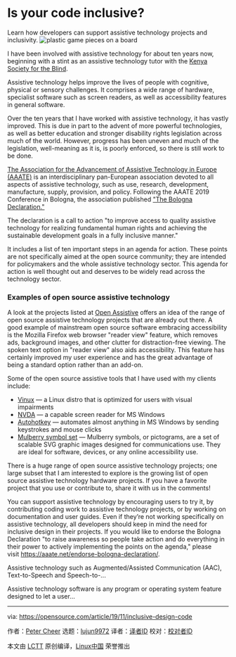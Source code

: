 [#]: collector: (lujun9972)
[#]: translator: ( )
[#]: reviewer: ( )
[#]: publisher: ( )
[#]: url: ( )
[#]: subject: (Is your code inclusive?)
[#]: via: (https://opensource.com/article/19/11/inclusive-design-code)
[#]: author: (Peter Cheer https://opensource.com/users/petercheer)

Is your code inclusive?
======
Learn how developers can support assistive technology projects and
inclusivity.
![plastic game pieces on a board][1]

I have been involved with assistive technology for about ten years now, beginning with a stint as an assistive technology tutor with the [Kenya Society for the Blind][2].

Assistive technology helps improve the lives of people with cognitive, physical or sensory challenges. It comprises a wide range of hardware, specialist software such as screen readers, as well as accessibility features in general software.

Over the ten years that I have worked with assistive technology, it has vastly improved. This is due in part to the advent of more powerful technologies, as well as better education and stronger disability rights legislation across much of the world. However, progress has been uneven and much of the legislation, well-meaning as it is, is poorly enforced, so there is still work to be done.

[The Association for the Advancement of Assistive Technology in Europe (AAATE)][3] is an interdisciplinary pan-European association devoted to all aspects of assistive technology, such as use, research, development, manufacture, supply, provision, and policy. Following the AAATE 2019 Conference in Bologna, the association published ["The Bologna Declaration."][4]

The declaration is a call to action "to improve access to quality assistive technology for realizing fundamental human rights and achieving the sustainable development goals in a fully inclusive manner."

It includes a list of ten important steps in an agenda for action. These points are not specifically aimed at the open source community; they are intended for policymakers and the whole assistive technology sector. This agenda for action is well thought out and deserves to be widely read across the technology sector.

### Examples of open source assistive technology

A look at the projects listed at [Open Assistive][5] offers an idea of the range of open source assistive technology projects that are already out there. A good example of mainstream open source software embracing accessibility is the Mozilla Firefox web browser "reader view" feature, which removes ads, background images, and other clutter for distraction-free viewing. The spoken text option in "reader view" also aids accessibility. This feature has certainly improved my user experience and has the great advantage of being a standard option rather than an add-on.

Some of the open source assistive tools that I have used with my clients include:

  * [Vinux][6] — a Linux distro that is optimized for users with visual impairments
  * [NVDA][7] — a capable screen reader for MS Windows
  * [Autohotkey][8] — automates almost anything in MS Windows by sending keystrokes and mouse clicks
  * [Mulberry symbol set][9] — Mulberry symbols, or pictograms, are a set of scalable SVG graphic images designed for communications use. They are ideal for software, devices, or any online accessibility use.



There is a huge range of open source assistive technology projects; one large subset that I am interested to explore is the growing list of open source assistive technology hardware projects. If you have a favorite project that you use or contribute to, share it with us in the comments!

You can support assistive technology by encouraging users to try it, by contributing coding work to assistive technology projects, or by working on documentation and user guides. Even if they’re not working specifically on assistive technology, all developers should keep in mind the need for inclusive design in their projects. If you would like to endorse the Bologna Declaration "to raise awareness so people take action and do everything in their power to actively implementing the points on the agenda," please visit <https://aaate.net/endorse-bologna-declaration/>. 

Assistive technology such as Augmented/Assisted Communication (AAC), Text-to-Speech and Speech-to-...

Assistive technology software is any program or operating system feature designed to let a user...

--------------------------------------------------------------------------------

via: https://opensource.com/article/19/11/inclusive-design-code

作者：[Peter Cheer][a]
选题：[lujun9972][b]
译者：[译者ID](https://github.com/译者ID)
校对：[校对者ID](https://github.com/校对者ID)

本文由 [LCTT](https://github.com/LCTT/TranslateProject) 原创编译，[Linux中国](https://linux.cn/) 荣誉推出

[a]: https://opensource.com/users/petercheer
[b]: https://github.com/lujun9972
[1]: https://opensource.com/sites/default/files/styles/image-full-size/public/lead-images/team-game-play-inclusive-diversity-collaboration.png?itok=8sUXV7W1 (plastic game pieces on a board)
[2]: http://www.ksblind.org/
[3]: https://opensource.com/article/19/11/www.aaate.net
[4]: https://aaate.net/the-bologna-declaration/
[5]: https://openassistive.org
[6]: https://wiki.vinuxproject.org/
[7]: https://www.nvaccess.org/
[8]: https://www.autohotkey.com/
[9]: https://mulberrysymbols.org/
